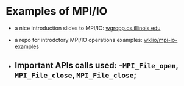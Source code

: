 # Examples of MPI/IO

* a nice introduction slides to MPI/IO: [wgropp.cs.illinois.edu](https://wgropp.cs.illinois.edu/courses/cs598-s15/lectures/lecture32.pdf)

* a repo for introdctory MPI/IO operations examples: [wklio/mpi-io-examples](https://github.com/wkliao/mpi-io-examples)

* Important APIs calls used:
    -`MPI_File_open`, `MPI_File_close`, `MPI_File_close`;
    - 
